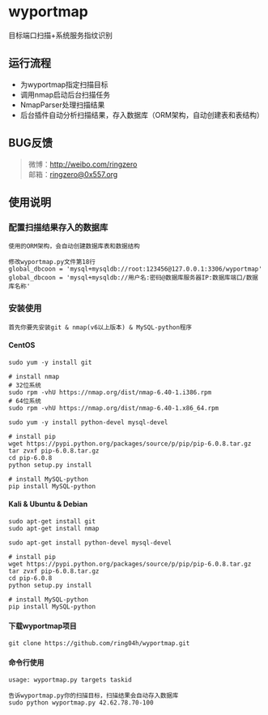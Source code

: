# wyportmap
目标端口扫描+系统服务指纹识别

运行流程
-----------------------------------
* 为wyportmap指定扫描目标
* 调用nmap启动后台扫描任务
* NmapParser处理扫描结果
* 后台插件自动分析扫描结果，存入数据库（ORM架构，自动创建表和表结构）

BUG反馈
-----------------------------------
> 微博：http://weibo.com/ringzero<br />
> 邮箱：ringzero@0x557.org<br />

使用说明
-----------------------------------
### 配置扫描结果存入的数据库
    使用的ORM架构，会自动创建数据库表和数据结构
    
    修改wyportmap.py文件第18行
    global_dbcoon = 'mysql+mysqldb://root:123456@127.0.0.1:3306/wyportmap'
    global_dbcoon = 'mysql+mysqldb://用户名:密码@数据库服务器IP:数据库端口/数据库名称'

### 安装使用
    首先你要先安装git & nmap(v6以上版本) & MySQL-python程序
    
#### CentOS
    sudo yum -y install git
    
    # install nmap
    # 32位系统
    sudo rpm -vhU https://nmap.org/dist/nmap-6.40-1.i386.rpm
    # 64位系统
    sudo rpm -vhU https://nmap.org/dist/nmap-6.40-1.x86_64.rpm
    
    sudo yum -y install python-devel mysql-devel
    
    # install pip
    wget https://pypi.python.org/packages/source/p/pip/pip-6.0.8.tar.gz
    tar zvxf pip-6.0.8.tar.gz
    cd pip-6.0.8
    python setup.py install
    
    # install MySQL-python
    pip install MySQL-python 
    
#### Kali & Ubuntu & Debian
    sudo apt-get install git
    sudo apt-get install nmap
    
    sudo apt-get install python-devel mysql-devel
    
    # install pip
    wget https://pypi.python.org/packages/source/p/pip/pip-6.0.8.tar.gz
    tar zvxf pip-6.0.8.tar.gz
    cd pip-6.0.8
    python setup.py install
    
    # install MySQL-python
    pip install MySQL-python 
    
#### 下载wyportmap项目
    git clone https://github.com/ring04h/wyportmap.git
    
#### 命令行使用
    usage: wyportmap.py targets taskid
    
    告诉wyportmap.py你的扫描目标，扫描结果会自动存入数据库
    sudo python wyportmap.py 42.62.78.70-100
    
